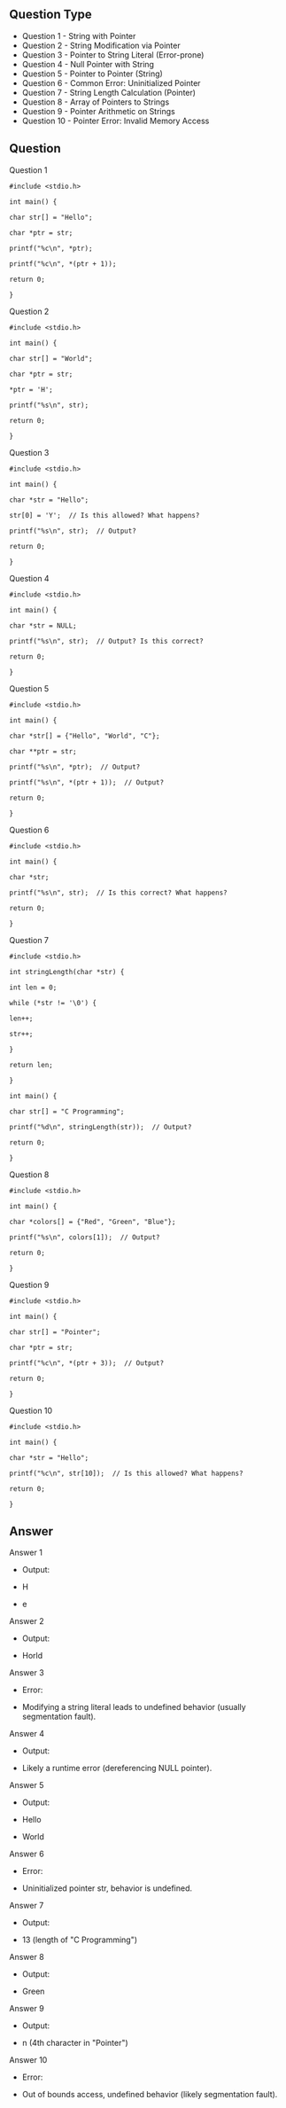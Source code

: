 ## Question Type

-   Question 1 - String with Pointer
-   Question 2 - String Modification via Pointer
-   Question 3 - Pointer to String Literal (Error-prone)
-   Question 4 - Null Pointer with String
-   Question 5 - Pointer to Pointer (String)
-   Question 6 - Common Error: Uninitialized Pointer
-   Question 7 - String Length Calculation (Pointer)
-   Question 8 - Array of Pointers to Strings
-   Question 9 - Pointer Arithmetic on Strings
-   Question 10 - Pointer Error: Invalid Memory Access

  

## Question

Question 1
```
#include <stdio.h>

int main() {

char str[] = "Hello";

char *ptr = str;

printf("%c\n", *ptr);

printf("%c\n", *(ptr + 1));

return 0;

}
```
Question 2
```
#include <stdio.h>

int main() {

char str[] = "World";

char *ptr = str;

*ptr = 'H';

printf("%s\n", str);

return 0;

}
```
Question 3
```
#include <stdio.h>

int main() {

char *str = "Hello";

str[0] = 'Y';  // Is this allowed? What happens?

printf("%s\n", str);  // Output?

return 0;

}
```
Question 4
```
#include <stdio.h>

int main() {

char *str = NULL;

printf("%s\n", str);  // Output? Is this correct?

return 0;

}
```
Question 5
```
#include <stdio.h>

int main() {

char *str[] = {"Hello", "World", "C"};

char **ptr = str;

printf("%s\n", *ptr);  // Output?

printf("%s\n", *(ptr + 1));  // Output?

return 0;

}
```
Question 6
```
#include <stdio.h>

int main() {

char *str;

printf("%s\n", str);  // Is this correct? What happens?

return 0;

}
```
Question 7
```
#include <stdio.h>

int stringLength(char *str) {

int len = 0;

while (*str != '\0') {

len++;

str++;

}

return len;

}

int main() {

char str[] = "C Programming";

printf("%d\n", stringLength(str));  // Output?

return 0;

}
```
Question 8
```
#include <stdio.h>

int main() {

char *colors[] = {"Red", "Green", "Blue"};

printf("%s\n", colors[1]);  // Output?

return 0;

}
```
Question 9
```
#include <stdio.h>

int main() {

char str[] = "Pointer";

char *ptr = str;

printf("%c\n", *(ptr + 3));  // Output?

return 0;

}
```
Question 10
```
#include <stdio.h>

int main() {

char *str = "Hello";

printf("%c\n", str[10]);  // Is this allowed? What happens?

return 0;

}

```

## Answer
Answer 1

-   Output:

-   H
-   e

Answer 2

-   Output:

-   Horld

Answer 3

-   Error:

-   Modifying a string literal leads to undefined behavior (usually segmentation fault).

Answer 4

-   Output:

-   Likely a runtime error (dereferencing NULL pointer).

Answer 5

-   Output:

-   Hello
-   World

Answer 6

-   Error:

-   Uninitialized pointer str, behavior is undefined.

Answer 7

-   Output:

-   13 (length of "C Programming")

Answer 8

-   Output:

-   Green

Answer 9

-   Output:

-   n (4th character in "Pointer")

Answer 10

-   Error:

-   Out of bounds access, undefined behavior (likely segmentation fault).